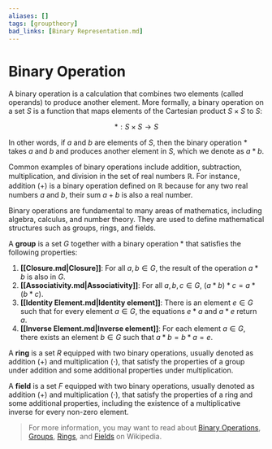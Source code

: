 ```yaml
---
aliases: []
tags: [grouptheory]
bad_links: [Binary Representation.md]
---
```

# Binary Operation

A binary operation is a calculation that combines two elements (called operands) to produce another element. More formally, a binary operation on a set $S$ is a function that maps elements of the Cartesian product $S \times S$ to $S$:

$$
*: S \times S \rightarrow S
$$

In other words, if $a$ and $b$ are elements of $S$, then the binary operation $*$ takes $a$ and $b$ and produces another element in $S$, which we denote as $a * b$.

Common examples of binary operations include addition, subtraction, multiplication, and division in the set of real numbers $\mathbb{R}$. For instance, addition $(+)$ is a binary operation defined on $\mathbb{R}$ because for any two real numbers $a$ and $b$, their sum $a + b$ is also a real number.

Binary operations are fundamental to many areas of mathematics, including algebra, calculus, and number theory. They are used to define mathematical structures such as groups, rings, and fields.

A **group** is a set $G$ together with a binary operation $*$ that satisfies the following properties:

1. **[[Closure.md|Closure]]**: For all $a, b \in G$, the result of the operation $a * b$ is also in $G$.
2. **[[Associativity.md|Associativity]]**: For all $a, b, c \in G$, $(a * b) * c = a * (b * c)$.
3. **[[Identity Element.md|Identity element]]**: There is an element $e \in G$ such that for every element $a \in G$, the equations $e * a$ and $a * e$ return $a$.
4. **[[Inverse Element.md|Inverse element]]**: For each element $a \in G$, there exists an element $b \in G$ such that $a * b = b * a = e$.

A **ring** is a set $R$ equipped with two binary operations, usually denoted as addition $(+)$ and multiplication $(\cdot)$, that satisfy the properties of a group under addition and some additional properties under multiplication.

A **field** is a set $F$ equipped with two binary operations, usually denoted as addition $(+)$ and multiplication $(\cdot)$, that satisfy the properties of a ring and some additional properties, including the existence of a multiplicative inverse for every non-zero element.

> For more information, you may want to read about [Binary Operations](https://en.wikipedia.org/wiki/Binary_operation), [Groups](https://en.wikipedia.org/wiki/Group_(mathematics)), [Rings](https://en.wikipedia.org/wiki/Ring_(mathematics)), and [Fields](https://en.wikipedia.org/wiki/Field_(mathematics)) on Wikipedia.